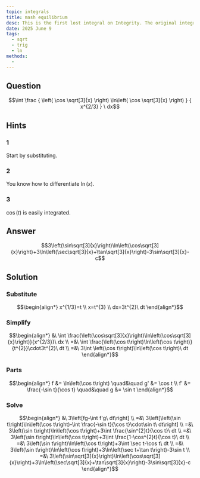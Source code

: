 ```yaml
---
topic: integrals
title: mash equilibrium
desc: This is the first lost integral on Integrity. The original integral was erased due to a faulty document save, and is now lost in the dreamscape...
date: 2025 June 9
tags:
  - sqrt
  - trig
  - ln
methods:
  - 
---
```



## Question
```math
\int
  \frac
    {
  \left(
    \cos \sqrt[3]{x} 
  \right)
  \ln\left(
    \cos \sqrt[3]{x}
  \right)
    }
    { x^{2/3} }
\ dx
```


## Hints

### 1
Start by substituting.

### 2
You know how to differentiate $\ln(x)$.

### 3
$\cos(t)$ is easily integrated.


## Answer
```math
3\left(\sin\sqrt[3]{x}\right)\ln\left(\cos\sqrt[3]{x}\right)+3\ln\left(\sec\sqrt[3]{x}+\tan\sqrt[3]{x}\right)-3\sin\sqrt[3]{x}-c
```


## Solution

### Substitute
```math
\begin{align*}
  x^{1/3}=t
  \\ x=t^{3}
  \\ dx=3t^{2}\ dt
\end{align*}
```

### Simplify
```math
\begin{align*}
  &\ \int \frac{\left(\cos\sqrt[3]{x}\right)\ln\left(\cos\sqrt[3]{x}\right)}{x^{2/3}}\ dx
  \\ =&\ \int \frac{\left(\cos t\right)\ln\left(\cos t\right)}{t^{2}}\cdot3t^{2}\ dt
  \\ =&\ 3\int \left(\cos t\right)\ln\left(\cos t\right)\ dt
\end{align*}
```

### Parts
```math
\begin{align*}
      f &= \ln\left(\cos t\right) \quad&\quad g' &= \cos t
  \\ f' &= \frac{-\sin t}{\cos t} \quad&\quad g &= \sin t
\end{align*}
```

### Solve
```math
\begin{align*}
  &\ 3\left[fg-\int f'g\ dt\right]
  \\ =&\ 3\left[\left(\sin t\right)\ln\left(\cos t\right)-\int \frac{-\sin t}{\cos t}\cdot\sin t\ dt\right]
  \\ =&\ 3\left(\sin t\right)\ln\left(\cos t\right)+3\int \frac{\sin^{2}t}{\cos t}\ dt
  \\ =&\ 3\left(\sin t\right)\ln\left(\cos t\right)+3\int \frac{1-\cos^{2}t}{\cos t}\ dt
  \\ =&\ 3\left(\sin t\right)\ln\left(\cos t\right)+3\int \sec t-\cos t\ dt
  \\ =&\ 3\left(\sin t\right)\ln\left(\cos t\right)+3\ln\left(\sec t+\tan t\right)-3\sin t
  \\ =&\ 3\left(\sin\sqrt[3]{x}\right)\ln\left(\cos\sqrt[3]{x}\right)+3\ln\left(\sec\sqrt[3]{x}+\tan\sqrt[3]{x}\right)-3\sin\sqrt[3]{x}-c
\end{align*}
```
